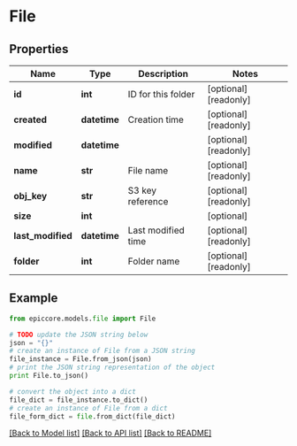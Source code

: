 # File


## Properties

Name | Type | Description | Notes
------------ | ------------- | ------------- | -------------
**id** | **int** | ID for this folder | [optional] [readonly] 
**created** | **datetime** | Creation time | [optional] [readonly] 
**modified** | **datetime** |  | [optional] [readonly] 
**name** | **str** | File name | [optional] [readonly] 
**obj_key** | **str** | S3 key reference | [optional] [readonly] 
**size** | **int** |  | [optional] 
**last_modified** | **datetime** | Last modified time | [optional] [readonly] 
**folder** | **int** | Folder name | [optional] [readonly] 

## Example

```python
from epiccore.models.file import File

# TODO update the JSON string below
json = "{}"
# create an instance of File from a JSON string
file_instance = File.from_json(json)
# print the JSON string representation of the object
print File.to_json()

# convert the object into a dict
file_dict = file_instance.to_dict()
# create an instance of File from a dict
file_form_dict = file.from_dict(file_dict)
```
[[Back to Model list]](../README.md#documentation-for-models) [[Back to API list]](../README.md#documentation-for-api-endpoints) [[Back to README]](../README.md)


